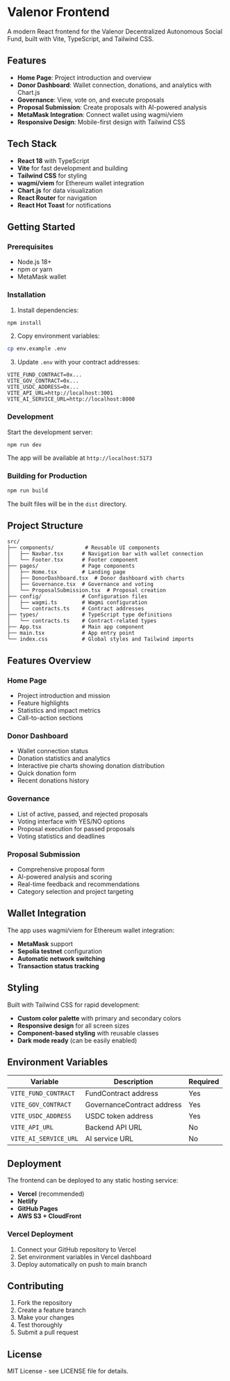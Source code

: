 # Valenor Frontend

A modern React frontend for the Valenor Decentralized Autonomous Social Fund, built with Vite, TypeScript, and Tailwind CSS.

## Features

- **Home Page**: Project introduction and overview
- **Donor Dashboard**: Wallet connection, donations, and analytics with Chart.js
- **Governance**: View, vote on, and execute proposals
- **Proposal Submission**: Create proposals with AI-powered analysis
- **MetaMask Integration**: Connect wallet using wagmi/viem
- **Responsive Design**: Mobile-first design with Tailwind CSS

## Tech Stack

- **React 18** with TypeScript
- **Vite** for fast development and building
- **Tailwind CSS** for styling
- **wagmi/viem** for Ethereum wallet integration
- **Chart.js** for data visualization
- **React Router** for navigation
- **React Hot Toast** for notifications

## Getting Started

### Prerequisites

- Node.js 18+ 
- npm or yarn
- MetaMask wallet

### Installation

1. Install dependencies:
```bash
npm install
```

2. Copy environment variables:
```bash
cp env.example .env
```

3. Update `.env` with your contract addresses:
```env
VITE_FUND_CONTRACT=0x...
VITE_GOV_CONTRACT=0x...
VITE_USDC_ADDRESS=0x...
VITE_API_URL=http://localhost:3001
VITE_AI_SERVICE_URL=http://localhost:8000
```

### Development

Start the development server:
```bash
npm run dev
```

The app will be available at `http://localhost:5173`

### Building for Production

```bash
npm run build
```

The built files will be in the `dist` directory.

## Project Structure

```
src/
├── components/          # Reusable UI components
│   ├── Navbar.tsx      # Navigation bar with wallet connection
│   └── Footer.tsx      # Footer component
├── pages/              # Page components
│   ├── Home.tsx        # Landing page
│   ├── DonorDashboard.tsx  # Donor dashboard with charts
│   ├── Governance.tsx  # Governance and voting
│   └── ProposalSubmission.tsx  # Proposal creation
├── config/             # Configuration files
│   ├── wagmi.ts        # Wagmi configuration
│   └── contracts.ts    # Contract addresses
├── types/              # TypeScript type definitions
│   └── contracts.ts    # Contract-related types
├── App.tsx             # Main app component
├── main.tsx            # App entry point
└── index.css           # Global styles and Tailwind imports
```

## Features Overview

### Home Page
- Project introduction and mission
- Feature highlights
- Statistics and impact metrics
- Call-to-action sections

### Donor Dashboard
- Wallet connection status
- Donation statistics and analytics
- Interactive pie charts showing donation distribution
- Quick donation form
- Recent donations history

### Governance
- List of active, passed, and rejected proposals
- Voting interface with YES/NO options
- Proposal execution for passed proposals
- Voting statistics and deadlines

### Proposal Submission
- Comprehensive proposal form
- AI-powered analysis and scoring
- Real-time feedback and recommendations
- Category selection and project targeting

## Wallet Integration

The app uses wagmi/viem for Ethereum wallet integration:

- **MetaMask** support
- **Sepolia testnet** configuration
- **Automatic network switching**
- **Transaction status tracking**

## Styling

Built with Tailwind CSS for rapid development:

- **Custom color palette** with primary and secondary colors
- **Responsive design** for all screen sizes
- **Component-based styling** with reusable classes
- **Dark mode ready** (can be easily enabled)

## Environment Variables

| Variable | Description | Required |
|----------|-------------|----------|
| `VITE_FUND_CONTRACT` | FundContract address | Yes |
| `VITE_GOV_CONTRACT` | GovernanceContract address | Yes |
| `VITE_USDC_ADDRESS` | USDC token address | Yes |
| `VITE_API_URL` | Backend API URL | No |
| `VITE_AI_SERVICE_URL` | AI service URL | No |

## Deployment

The frontend can be deployed to any static hosting service:

- **Vercel** (recommended)
- **Netlify**
- **GitHub Pages**
- **AWS S3 + CloudFront**

### Vercel Deployment

1. Connect your GitHub repository to Vercel
2. Set environment variables in Vercel dashboard
3. Deploy automatically on push to main branch

## Contributing

1. Fork the repository
2. Create a feature branch
3. Make your changes
4. Test thoroughly
5. Submit a pull request

## License

MIT License - see LICENSE file for details.

